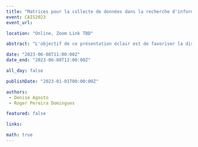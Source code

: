 ```yaml
---
title: "Matrices pour la collecte de données dans la recherche d'information : problèmes liés à la réduction et à l'affichage des données"
event: CAIS2023
event_url: 

location: "Online, Zoom Link TBD"

abstract: "L'objectif de ce présentation éclair est de favoriser la discussion sur l'analyse et la communication efficaces des données collectées via des matrices basées sur des entretiens. Les matrices de données sont un outil courant d'analyse qualitative des données. Ils sont moins fréquents au stade de la collecte des données. Pour cette étude des pratiques de partage d'informations des étudiants brésiliens de premier cycle, les participants ont rempli une matrice de données écrite en conjonction avec des entretiens semi-structurés. Les chercheurs décriront le projet et engageront les membres du public à discuter des mérites de l'utilisation de matrices pour la collecte de données, des idées pour une réduction et un affichage efficaces des données, et des problèmes liés à la communication des données et des résultats dans la traduction."

date: "2023-06-08T11:00:00Z"
date_end: "2023-06-08T12:00:00Z"

all_day: false

publishDate: "2023-01-01T00:00:00Z"

authors:
 - Denise Agosto
 - Roger Pereira Domingues

featured: false

links:

math: true
---
```


